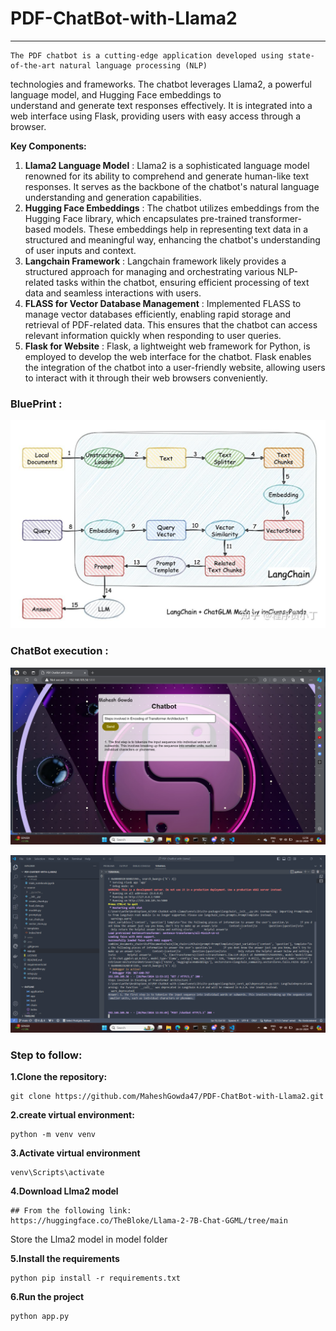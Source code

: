 #                                       **PDF-ChatBot-with-Llama2**
-----------------------------------------------------------------------------------------------------------------------

    The PDF chatbot is a cutting-edge application developed using state-of-the-art natural language processing (NLP)
technologies and frameworks. The chatbot leverages Llama2, a powerful language model, and Hugging Face embeddings to  
understand and generate text responses effectively. It is integrated into a web interface using Flask, providing 
users with easy access through a browser.

**Key Components:**

1. **Llama2 Language Model** : Llama2 is a sophisticated language model renowned for its ability to comprehend and generate human-like text responses. It serves as the backbone of the chatbot's natural language understanding and generation capabilities.
2. **Hugging Face Embeddings** : The chatbot utilizes embeddings from the Hugging Face library, which encapsulates pre-trained transformer-based models. These embeddings help in representing text data in a structured and meaningful way, enhancing the chatbot's understanding of user inputs and context.
3. **Langchain Framework** : Langchain framework likely provides a structured approach for managing and orchestrating various NLP-related tasks within the chatbot, ensuring efficient processing of text data and seamless interactions with users.
4. **FLASS for Vector Database Management** : Implemented FLASS to manage vector databases efficiently, enabling rapid storage and retrieval of PDF-related data. This ensures that the chatbot can access relevant information quickly when responding to user queries.
5. **Flask for Website** : Flask, a lightweight web framework for Python, is employed to develop the web interface for the chatbot. Flask enables the integration of the chatbot into a user-friendly website, allowing users to interact with it through their web browsers conveniently.

### **BluePrint :**

![1711611527997](image/README/1711611527997.png)

### **ChatBot execution :**

![1711611678136](image/README/1711611678136.png)

![1711611704889](image/README/1711611704889.png)

### **Step to follow:**

**1.Clone the repository:**

```
git clone https://github.com/MaheshGowda47/PDF-ChatBot-with-Llama2.git
```

**2.create virtual environment:**

```
python -m venv venv
```

**3.Activate virtual environment**

```
venv\Scripts\activate
```

**4.Download Llma2 model**

```
## From the following link:
https://huggingface.co/TheBloke/Llama-2-7B-Chat-GGML/tree/main
```

Store the Llma2 model in model folder

**5.Install the requirements**

```
python pip install -r requirements.txt
```

**6.Run the project**

```
python app.py
```

